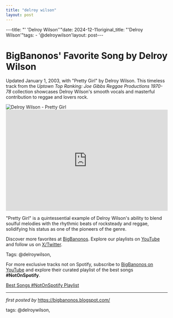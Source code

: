 ```yaml
---
title: "delroy wilson"
layout: post
---
```

---title: "' 'Delroy Wilson''"date: 2024-12-11original_title: "'Delroy Wilson'"tags:  - '@delroywilson'layout: post---<!-- Post Title --><h1 >BigBanonos' Favorite Song by Delroy Wilson</h1> <!-- Introductory Text --><p >Updated January 1, 2003, with "Pretty Girl" by Delroy Wilson. This timeless track from the *Uptown Top Ranking: Joe Gibbs Reggae Productions 1970-78* collection showcases Delroy Wilson's smooth vocals and masterful contribution to reggae and lovers rock.</p> <!-- Featured Image --><div > <img src="https://www.reggae-vibes.com/wp-content/uploads/2019/07/Delroy-Wilson.jpg" alt="Delroy Wilson - Pretty Girl" /></div> <!-- YouTube Video Embed --><div > <iframe width="100%" height="315" src="https://www.youtube.com/embed/d00-OUKYmn4" title="Pretty Girl - Delroy Wilson" frameborder="0" allow="accelerometer; autoplay; clipboard-write; encrypted-media; gyroscope; picture-in-picture; web-share" referrerpolicy="strict-origin-when-cross-origin" allowfullscreen></iframe></div> <!-- Song Information --><div > <p>"Pretty Girl" is a quintessential example of Delroy Wilson's ability to blend soulful melodies with the rhythmic beats of rocksteady and reggae, solidifying his status as one of the pioneers of the genre.</p></div> <!-- Footer Links --><div > <p>Discover more favorites at <a href="https://bigbanonos.blogspot.com/" target="_blank">BigBanonos</a>. Explore our playlists on <a href="https://www.youtube.com/@BigBanonos" target="_blank">YouTube</a> and follow us on <a href="https://x.com/bigbanonos" target="_blank">X/Twitter</a>.</p></div> <!-- Tags --><p >Tags: @delroywilson,</p><!--Subscribe and Playlist Links--><div>    <p>For more exclusive tracks not on Spotify, subscribe to <a href="https://www.youtube.com/@BigBanonos" target="_blank">BigBanonos on YouTube</a> and explore their curated playlist of the best songs <strong>#NotOnSpotify</strong>.</p>    <p><a href="https://www.youtube.com/playlist?list=PLtuNtuTatqI0kFahUCbtbfenC_ET5O_tr" target="_blank">Best Songs #NotOnSpotify Playlist<br /></a></p></div><hr /><p><em>first posted by</em> <a href="https://bigbanonos.blogspot.com/" rel="noopener" target="_new">https://bigbanonos.blogspot.com/</a></p><p>tags: @delroywilson,</p>